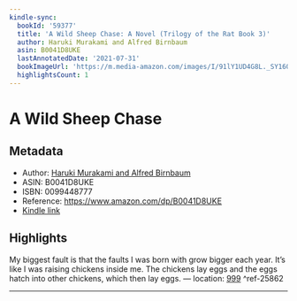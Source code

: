 ```yaml
---
kindle-sync:
  bookId: '59377'
  title: 'A Wild Sheep Chase: A Novel (Trilogy of the Rat Book 3)'
  author: Haruki Murakami and Alfred Birnbaum
  asin: B0041D8UKE
  lastAnnotatedDate: '2021-07-31'
  bookImageUrl: 'https://m.media-amazon.com/images/I/91lY1UD4G8L._SY160.jpg'
  highlightsCount: 1
---
```

# A Wild Sheep Chase
## Metadata
* Author: [Haruki Murakami and Alfred Birnbaum](https://www.amazon.com/Haruki-Murakami/e/B000AP7AFI/ref=dp_byline_cont_ebooks_1)
* ASIN: B0041D8UKE
* ISBN: 0099448777
* Reference: https://www.amazon.com/dp/B0041D8UKE
* [Kindle link](kindle://book?action=open&asin=B0041D8UKE)

## Highlights
My biggest fault is that the faults I was born with grow bigger each year. It’s like I was raising chickens inside me. The chickens lay eggs and the eggs hatch into other chickens, which then lay eggs. — location: [999](kindle://book?action=open&asin=B0041D8UKE&location=999) ^ref-25862

---
